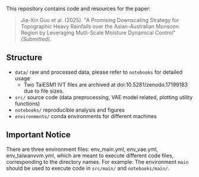 
This repository contains code and resources for the paper:

> Jia-Xin Guo et al. (2025). "A Promising Downscaling Strategy for Topographic Heavy Rainfalls over the Asian-Australian Monsoon Region by Leveraging Mutli-Scale Moisture Dynamical Control" *(Submitted)*.

## Structure
- `data/` raw and processed data, please refer to `notebooks` for detailed usage
  - Two TaiESM1 IVT files are archived at doi:10.5281/zenodo.17199183 due to file sizes.
- `src/` source code (data preprocessing, VAE model related, plotting utility functions)
- `notebooks/` reproducible analysis and figures
- `environments/` conda environments for different machines

## Important Notice
There are three environment files: env_main.yml, env_vae.yml, env_taiwanvvm.yml, which are meant to execute different code files, corresponding to the directory names.
For example: The environment `main` should be used to execute code in `src/main/` and `notebooks/main/`.
